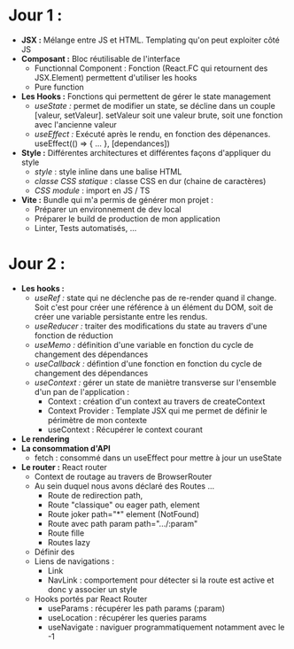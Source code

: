 # Jour 1 : 

- **JSX :** Mélange entre JS et HTML. Templating qu'on peut exploiter côté JS 
- **Composant :** Bloc réutilisable de l'interface 
    - Functionnal Component : Fonction (React.FC qui retournent des JSX.Element) permettent d'utiliser les hooks 
    - Pure function
- **Les Hooks :** Fonctions qui permettent de gérer le state management
    - *useState :* permet de modifier un state, se décline dans un couple [valeur, setValeur]. setValeur soit une valeur brute, soit une fonction avec l'ancienne valeur
    - *useEffect :* Exécuté après le rendu, en fonction des dépenances. useEffect(() => { ... }, [dependances])
- **Style :** Différentes architectures et différentes façons d'appliquer du style 
    - *style* : style inline dans une balise HTML 
    - *classe CSS statique* : classe CSS en dur (chaine de caractères)
    - *CSS module* : import en JS / TS
- **Vite :**  Bundle qui m'a permis de générer mon projet :    
    - Préparer un environnement de dev local 
    - Préparer le build de production de mon application 
    - Linter, Tests automatisés, ...

# Jour 2 : 

- **Les hooks :** 
    - *useRef :* state qui ne déclenche pas de re-render quand il change. Soit c'est pour créer une référence à un élément du DOM, soit de créer une variable persistante entre les rendus. 
    - *useReducer :* traiter des modifications du state au travers d'une fonction de réduction
    - *useMemo :* définition d'une variable en fonction du cycle de changement des dépendances 
    - *useCallback :* défintion d'une fonction en fonction du cycle de changement des dépendances 
    - *useContext :* gérer un state de maniètre transverse sur l'ensemble d'un pan de l'application : 
        - Context : création d'un context au travers de createContext
        - Context Provider : Template JSX qui me permet de définir le périmètre de mon contexte
        - useContext : Récupérer le context courant
- **Le rendering** 
- **La consommation d'API**
    - fetch : consommé dans un useEffect pour mettre à jour un useState
- **Le router :** React router
    - Context de routage au travers de BrowserRouter 
    - Au sein duquel nous avons déclaré des Routes <Routes><Route>...</Routes>
        - Route de redirection path, <Navigate to>
        - Route "classique" ou eager path, element
        - Route joker path="*" element (NotFound)
        - Route avec path param path=".../:param"
        - Route fille 
        - Routes lazy
    - Définir des <Outlet>
    - Liens de navigations : 
        - Link 
        - NavLink : comportement pour détecter si la route est active et donc y associer un style
    - Hooks portés par React Router 
        - useParams : récupérer les path params (:param)
        - useLocation : récupérer les queries params
        - useNavigate : naviguer programmatiquement notamment avec le -1